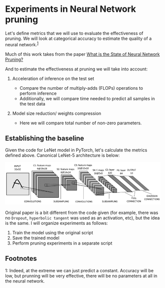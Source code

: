 # Experiments in Neural Network pruning

Let's define metrics that we will use to evaluate the effectiveness of pruning. We will look at categorical accuracy to estimate the quality of a neural network.<sup>[1](#myfootnote1)</sup>


Much of this work takes from the paper [What is the State of Neural Network Pruning?](https://arxiv.org/abs/2003.03033)

And to estimate the effectiveness at pruning we will take into account:

1. Acceleration of inference on the test set
   - Compare the number of multiply-adds (FLOPs) operations to perform inference
   - Additionally, we will compare time needed to predict all samples in the test data

2. Model size reduction/ weights compression
    - Here we will compare total number of non-zero parameters.

## Establishing the baseline

Given the code for LeNet model in PyTorch, let's calculate the metrics defined above. Canonical LeNet-5 architecture is below:

![alt text](imgs/Architecture-of-LeNet-5.png "LeNet-5 architecture")

Original paper is a bit different from the code given (for example, there was no ``Dropout``, ``hyperbolic tangent`` was used as an activation, etc), but the idea is the same. I will organize experiments as follows:

1. Train the model using the original script
2. Save the trained model
3. Perform pruning experiments in a separate script



## Footnotes
<a name="myfootnote1">1</a>: Indeed, at the extreme we can just predict a constant. Accuracy will be low, but prunning will be very effective, there will be no parameters at all in the neural network.
